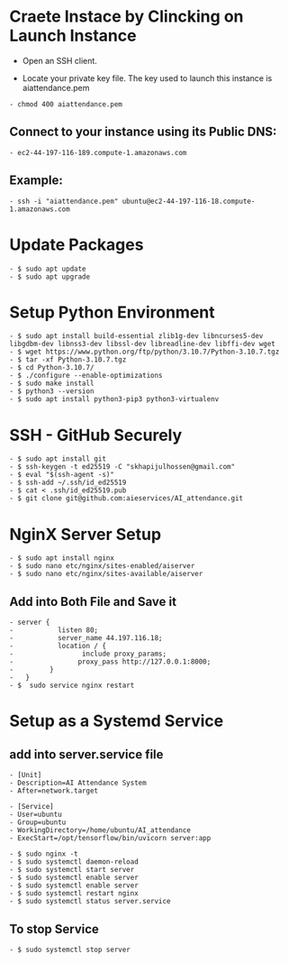 # Craete Instace by Clincking on Launch Instance

-    Open an SSH client.

-    Locate your private key file. The key used to launch this instance is aiattendance.pem

    - chmod 400 aiattendance.pem

## Connect to your instance using its Public DNS:

    - ec2-44-197-116-189.compute-1.amazonaws.com

## Example:
    - ssh -i "aiattendance.pem" ubuntu@ec2-44-197-116-18.compute-1.amazonaws.com

# Update Packages 
    - $ sudo apt update
    - $ sudo apt upgrade

# Setup Python Environment
    - $ sudo apt install build-essential zlib1g-dev libncurses5-dev libgdbm-dev libnss3-dev libssl-dev libreadline-dev libffi-dev wget
    - $ wget https://www.python.org/ftp/python/3.10.7/Python-3.10.7.tgz
    - $ tar -xf Python-3.10.7.tgz 
    - $ cd Python-3.10.7/
    - $ ./configure --enable-optimizations
    - $ sudo make install
    - $ python3 --version
    - $ sudo apt install python3-pip3 python3-virtualenv
   
# SSH - GitHub Securely
    - $ sudo apt install git
    - $ ssh-keygen -t ed25519 -C "skhapijulhossen@gmail.com"
    - $ eval "$(ssh-agent -s)"
    - $ ssh-add ~/.ssh/id_ed25519
    - $ cat < .ssh/id_ed25519.pub
    - $ git clone git@github.com:aieservices/AI_attendance.git
   
# NginX Server Setup
    - $ sudo apt install nginx
    - $ sudo nano etc/nginx/sites-enabled/aiserver
    - $ sudo nano etc/nginx/sites-available/aiserver
  ## Add into Both File and Save it
    - server {
    -           listen 80;
    -           server_name 44.197.116.18;
    -           location / {
    -                 include proxy_params;
    -                proxy_pass http://127.0.0.1:8000;
    -         }
    -   }
    - $  sudo service nginx restart

# Setup as a Systemd Service

  ## add into server.service file
    - [Unit]
    - Description=AI Attendance System
    - After=network.target

    - [Service]
    - User=ubuntu
    - Group=ubuntu
    - WorkingDirectory=/home/ubuntu/AI_attendance
    - ExecStart=/opt/tensorflow/bin/uvicorn server:app 

    - $ sudo nginx -t
    - $ sudo systemctl daemon-reload
    - $ sudo systemctl start server
    - $ sudo systemctl enable server
    - $ sudo systemctl enable server
    - $ sudo systemctl restart nginx
    - $ sudo systemctl status server.service 
  ## To stop Service
    - $ sudo systemctl stop server

